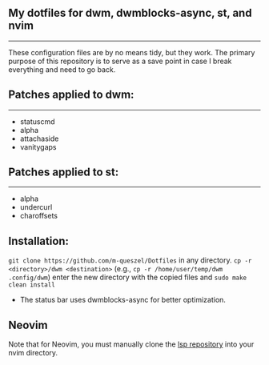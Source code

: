 ## My dotfiles for dwm, dwmblocks-async, st, and nvim
---
These configuration files are by no means tidy, but they work. The primary purpose of this repository is to serve as a save point in case I break everything and need to go back.

## Patches applied to dwm:
---
- statuscmd
- alpha
- attachaside
- vanitygaps

## Patches applied to st:
---
- alpha
- undercurl
- charoffsets

## Installation:

`git clone https://github.com/m-queszel/Dotfiles` in any directory.
`cp -r <directory>/dwm <destination>` (e.g., `cp -r /home/user/temp/dwm .config/dwm`)
enter the new directory with the copied files and `sudo make clean install`

- The status bar uses dwmblocks-async for better optimization.

## Neovim

Note that for Neovim, you must manually clone the [lsp repository](https://github.com/neovim/nvim-lspconfig) into your nvim directory.

